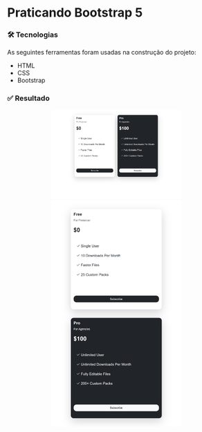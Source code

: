 # Praticando Bootstrap 5

### 🛠️ Tecnologias

As seguintes ferramentas foram usadas na construção do projeto:

- HTML
- CSS
- Bootstrap

### ✅ Resultado
<div align="center">
<img src="./img/pricing-cards-01.png"  width="300">

<img src="./img/pricing-cards-02.png"  width="300">
</div>